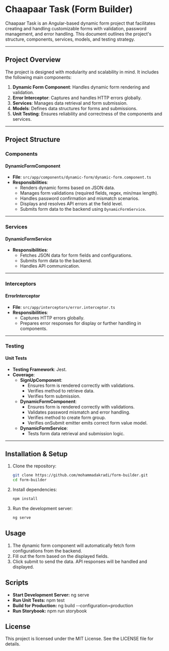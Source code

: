 # Chaapaar Task (Form Builder)

Chaapaar Task is an Angular-based dynamic form project that facilitates creating and handling customizable forms with validation, password management, and error handling. This document outlines the project's structure, components, services, models, and testing strategy.

---

## Project Overview

The project is designed with modularity and scalability in mind. It includes the following main components:

1. **Dynamic Form Component**: Handles dynamic form rendering and validation.
2. **Error Interceptor**: Captures and handles HTTP errors globally.
3. **Services**: Manages data retrieval and form submission.
4. **Models**: Defines data structures for forms and submissions.
5. **Unit Testing**: Ensures reliability and correctness of the components and services.

---

## Project Structure

### **Components**
#### DynamicFormComponent
- **File**: `src/app/components/dynamic-form/dynamic-form.component.ts`
- **Responsibilities**:
  - Renders dynamic forms based on JSON data.
  - Manages form validations (required fields, regex, min/max length).
  - Handles password confirmation and mismatch scenarios.
  - Displays and resolves API errors at the field level.
  - Submits form data to the backend using `DynamicFormService`.

---

### **Services**
#### DynamicFormService
- **Responsibilities**:
  - Fetches JSON data for form fields and configurations.
  - Submits form data to the backend.
  - Handles API communication.

---

### **Interceptors**
#### ErrorInterceptor
- **File**: `src/app/interceptors/error.interceptor.ts`
- **Responsibilities**:
  - Captures HTTP errors globally.
  - Prepares error responses for display or further handling in components.

---

### **Testing**
#### Unit Tests
- **Testing Framework**: Jest.
- **Coverage**:
  - **SignUpComponent**:
    - Ensures form is rendered correctly with validations.
    - Verifies method to retrieve data.
    - Verifies form submission.
  - **DynamicFormComponent**:
    - Ensures form is rendered correctly with validations.
    - Validates password mismatch and error handling.
    - Verifies method to create form group.
    - Verifies onSubmit emitter emits correct form value model.
  - **DynamicFormService**:
    - Tests form data retrieval and submission logic.

---

## Installation & Setup

1. Clone the repository:
   ```bash
   git clone https://github.com/mohammadakradi/form-builder.git
   cd form-builder
   ```

2. Install dependencies:
    ```bash
    npm install
    ```

3. Run the development server:
    ```bash
    ng serve
    ```

## Usage
1.	The dynamic form component will automatically fetch form configurations from the backend.
2.	Fill out the form based on the displayed fields.
3.	Click submit to send the data. API responses will be handled and displayed.

## Scripts
- __Start Development Server:__ ng serve
- __Run Unit Tests:__ npm test
- __Build for Production:__ ng build --configuration=production
- __Run Storybook:__ npm run storybook

## License
This project is licensed under the MIT License. See the LICENSE file for details.